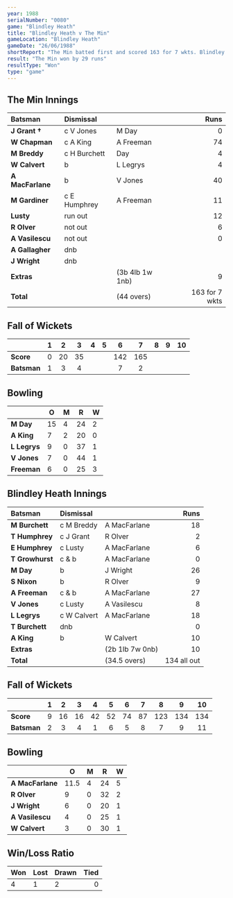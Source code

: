 ```yaml
---
year: 1988
serialNumber: "0080" 
game: "Blindley Heath"
title: "Blindley Heath v The Min"
gameLocation: "Blindley Heath"
gameDate: "26/06/1988"
shortReport: "The Min batted first and scored 163 for 7 wkts. Blindley Heath were all out for 134"
result: "The Min won by 29 runs"
resultType: "Won"
type: "game"
---
```


## The Min Innings

| Batsman | Dismissal |  | Runs |
|:---|:---|---|---:|
| **J Grant &#8224;** | c V Jones | M Day | 0 | 
| **W Chapman** | c A King | A Freeman | 74 | 
| **M Breddy** | c H Burchett | Day | 4 | 
| **W Calvert** | b | L Legrys | 4 | 
| **A MacFarlane** | b | V Jones | 40 | 
| **M Gardiner** | c E Humphrey | A Freeman | 11 | 
| **Lusty** | run out |  | 12 | 
| **R Olver** | not out |  | 6 |
| **A Vasilescu** | not out |  | 0 | 
| **A Gallagher** | dnb |  |  | 
| **J Wright** | dnb |  |  | 
| **Extras** | | (3b 4lb 1w 1nb) | 9 | 
| **Total** | | (44 overs) | 163 for 7 wkts | 

## Fall of Wickets

| | 1 | 2 | 3 | 4 | 5 | 6 | 7 | 8 | 9 | 10 |
|---|:---:|:---:|:---:|:---:|:---:|:---:|:---:|:---:|:---:|:---:|
| **Score** | 0 | 20 | 35 |  |  | 142 | 165 |  |  |  | 
| **Batsman** | 1 | 3 | 4 |  |  | 7 | 2 |  |  |  | 

## Bowling

| | O | M | R | W |
|---|---|---|---|---|
| **M Day** | 15 | 4 | 24 | 2 | 
| **A King** | 7 | 2 | 20 | 0 | 
| **L Legrys** | 9 | 0 | 37 | 1 | 
| **V Jones** | 7 | 0 | 44 | 1 | 
| **Freeman** | 6 | 0 | 25 | 3 |

## Blindley Heath Innings

| Batsman | Dismissal |  | Runs |
|:---|:---|---|---:|
| **M Burchett** | c M Breddy | A MacFarlane | 18 | 
| **T Humphrey** | c J Grant | R Olver | 2 | 
| **E Humphrey** | c Lusty | A MacFarlane | 6 | 
| **T Growhurst** | c & b | A MacFarlane | 0 |  
| **M Day** | b | J Wright | 26 | 
| **S Nixon** | b | R Olver | 9 | 
| **A Freeman** | c & b | A MacFarlane | 27 |
| **V Jones** | c Lusty | A Vasilescu | 8 | 
| **L Legrys** | c W Calvert | A MacFarlane | 18 | 
| **T Burchett** | dnb |  | 0 |
| **A King** | b | W Calvert | 10 | 
| **Extras** | | (2b 1lb 7w 0nb) | 10 | 
| **Total** | | (34.5 overs) | 134 all out | 

## Fall of Wickets

| | 1 | 2 | 3 | 4 | 5 | 6 | 7 | 8 | 9 | 10 |
|---|:---:|:---:|:---:|:---:|:---:|:---:|:---:|:---:|:---:|:---:|
| **Score** | 9 | 16 | 16 | 42 | 52 | 74 | 87 | 123 | 134 | 134 | 
| **Batsman** | 2 | 3 | 4 | 1 | 6 | 5 | 8 | 7 | 9 | 11 | 

## Bowling

| | O | M | R | W |
|---|---|---|---|---|
| **A MacFarlane** | 11.5 | 4 | 24 | 5 | 
| **R Olver** | 9 | 0 | 32 | 2 | 
| **J Wright** | 6 | 0 | 20 | 1 | 
| **A Vasilescu** | 4 | 0 | 25 | 1 | 
| **W Calvert** | 3 | 0 | 30 | 1 |

## Win/Loss Ratio

| Won | Lost | Drawn | Tied |
|:---|:---|:---|---:|
| 4 | 1 | 2 | 0 |